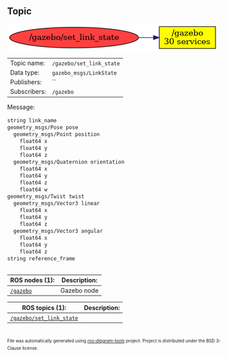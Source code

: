 <!--
File was automatically generated using 'ros-diagram-tools' project.
Project is distributed under the BSD 3-Clause license.
-->

## Topic

[![/gazebo/set_link_state](t__gazebo_set_link_state.png "/gazebo/set_link_state")](t__gazebo_set_link_state.png)

|     |     |
| --- | --- |
| Topic name: | `/gazebo/set_link_state` |
| Data type: | `gazebo_msgs/LinkState` |
| Publishers: | `` |
| Subscribers: | `/gazebo` |

Message:
```
string link_name
geometry_msgs/Pose pose
  geometry_msgs/Point position
    float64 x
    float64 y
    float64 z
  geometry_msgs/Quaternion orientation
    float64 x
    float64 y
    float64 z
    float64 w
geometry_msgs/Twist twist
  geometry_msgs/Vector3 linear
    float64 x
    float64 y
    float64 z
  geometry_msgs/Vector3 angular
    float64 x
    float64 y
    float64 z
string reference_frame


```


| ROS nodes (1): | Description: |
| -------------- | ------------ |
| [`/gazebo`](n__gazebo.md) | Gazebo node |

| ROS topics (1): | Description: |
| --------------- | ------------ |
| [`/gazebo/set_link_state`](t__gazebo_set_link_state.md) |  |


</br>
<font size="1">
File was automatically generated using <a href="https://github.com/anetczuk/ros-diagram-tools"><i>ros-diagram-tools</i></a> project.
Project is distributed under the BSD 3-Clause license.
</font>
